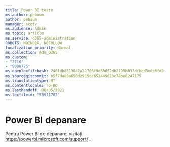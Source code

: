 ```yaml
---
title: Power BI toate
ms.author: pebaum
author: pebaum
manager: scotv
ms.audience: Admin
ms.topic: article
ms.service: o365-administration
ROBOTS: NOINDEX, NOFOLLOW
localization_priority: Normal
ms.collection: Adm_O365
ms.custom:
- "2716"
- "9000775"
ms.openlocfilehash: 2401db85130a2a21703f9d60052db2199b033dfbed3edc6fd0f88ea9f6246573
ms.sourcegitcommit: b5f7da89a650d2915dc652449623c78be6247175
ms.translationtype: MT
ms.contentlocale: ro-RO
ms.lasthandoff: 08/05/2021
ms.locfileid: "53911782"
---
```

# <a name="power-bi-troubleshooting"></a>Power BI depanare

Pentru Power BI de depanare, vizitați https://powerbi.microsoft.com/support/ .